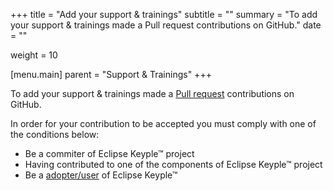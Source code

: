 +++
title = "Add your support & trainings"
subtitle = ""
summary = "To add your support & trainings made a Pull request contributions on GitHub."
date = ""

weight = 10


[menu.main]
    parent = "Support & Trainings"
+++

To add your support & trainings made a [Pull request](https://github.com/eclipse/keyple-website/pulls) contributions on GitHub.

In order for your contribution to be accepted you must comply with one of the conditions below:

- Be a commiter of Eclipse Keyple™ project
- Having contributed to one of the components of Eclipse Keyple™ project
- Be a [adopter/user](https://iot.eclipse.org/adopters/) of Eclipse Keyple™ 